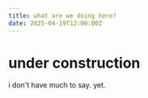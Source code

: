 ```yaml
---
title: what are we doing here?
date: 2025-04-19T12:00:00Z
---
```

# under construction
i don't have much to say. yet.